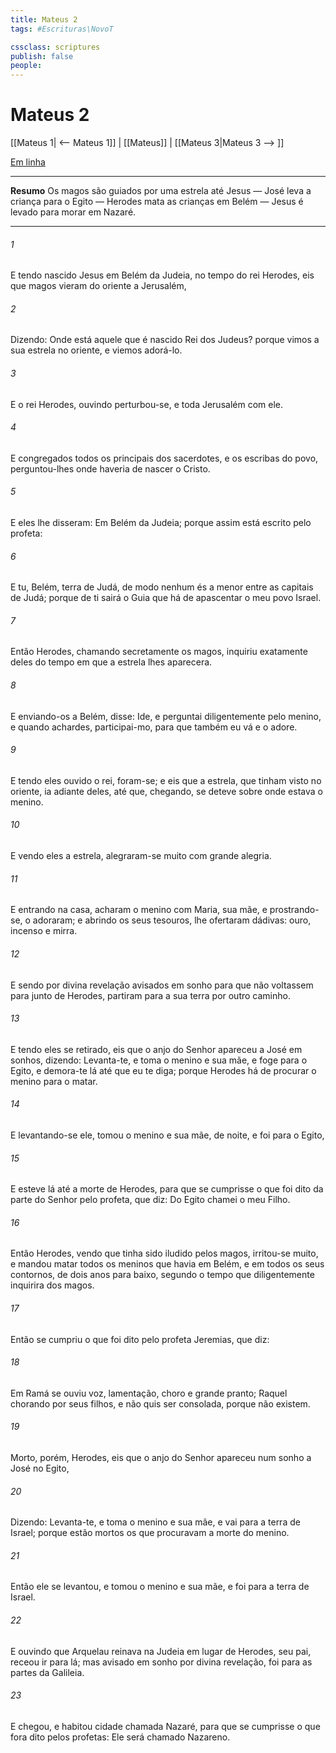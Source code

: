 ```yaml
---
title: Mateus 2
tags: #Escrituras\NovoT

cssclass: scriptures
publish: false
people:
---
```


# Mateus 2
[[Mateus 1| <-- Mateus 1]] | [[Mateus]] | [[Mateus 3|Mateus 3 --> ]]

[Em linha](https://churchofjesuschrist.org/study/scriptures/nt/matt/2?lang=por)

---
__Resumo__
Os magos são guiados por uma estrela até Jesus — José leva a criança para o Egito — Herodes mata as crianças em Belém — Jesus é levado para morar em Nazaré.

---
###### 1 
E tendo nascido Jesus em Belém da Judeia, no tempo do rei Herodes, eis que  magos vieram do oriente a Jerusalém,

###### 2 
Dizendo: Onde está aquele que é nascido Rei dos Judeus? porque vimos a sua estrela no oriente, e viemos adorá-lo.

###### 3 
E o rei Herodes, ouvindo  perturbou-se, e toda Jerusalém com ele.

###### 4 
E congregados todos os principais dos sacerdotes, e os escribas do povo, perguntou-lhes onde haveria de nascer o Cristo.

###### 5 
E eles lhe disseram: Em Belém da Judeia; porque assim está escrito pelo profeta:

###### 6 
E tu, Belém, terra de Judá, de modo nenhum és a menor entre as capitais de Judá; porque de ti sairá o Guia que há de apascentar o meu povo Israel.

###### 7 
Então Herodes, chamando secretamente os magos, inquiriu exatamente deles  do tempo em que a estrela lhes aparecera.

###### 8 
E enviando-os a Belém, disse: Ide, e perguntai diligentemente pelo menino, e quando  achardes, participai-mo, para que também eu vá e o adore.

###### 9 
E tendo eles ouvido o rei, foram-se; e eis que a estrela, que tinham visto no oriente, ia adiante deles, até que, chegando, se deteve sobre  onde estava o menino.

###### 10 
E vendo eles a estrela, alegraram-se muito com grande alegria.

###### 11 
E entrando na casa, acharam o menino com Maria, sua mãe, e prostrando-se, o adoraram; e abrindo os seus tesouros, lhe ofertaram dádivas: ouro, incenso e mirra.

###### 12 
E sendo por divina revelação avisados em sonho para que não voltassem para junto de Herodes, partiram para a sua terra por outro caminho.

###### 13 
E tendo eles se retirado, eis que o anjo do Senhor apareceu a José em sonhos, dizendo: Levanta-te, e toma o menino e sua mãe, e foge para o Egito, e demora-te lá até que eu te diga; porque Herodes há de procurar o menino para o matar.

###### 14 
E levantando-se ele, tomou o menino e sua mãe, de noite, e foi para o Egito,

###### 15 
E esteve lá até a morte de Herodes, para que se cumprisse o que foi dito da parte do Senhor pelo profeta, que diz: Do Egito chamei o meu Filho.

###### 16 
Então Herodes, vendo que tinha sido iludido pelos magos, irritou-se muito, e mandou matar todos os meninos que havia em Belém, e em todos os seus contornos, de  dois anos para baixo, segundo o tempo que diligentemente inquirira dos magos.

###### 17 
Então se cumpriu o que foi dito pelo profeta Jeremias, que diz:

###### 18 
Em Ramá se ouviu  voz, lamentação, choro e grande pranto; Raquel chorando por seus filhos, e não quis ser consolada, porque  não existem.

###### 19 
Morto, porém, Herodes, eis que o anjo do Senhor apareceu num sonho a José no Egito,

###### 20 
Dizendo: Levanta-te, e toma o menino e sua mãe, e vai para a terra de Israel; porque  estão mortos os que procuravam a morte do menino.

###### 21 
Então ele se levantou, e tomou o menino e sua mãe, e foi para a terra de Israel.

###### 22 
E ouvindo que Arquelau reinava na Judeia em lugar de Herodes, seu pai, receou ir para lá; mas avisado em sonho por divina revelação, foi para as partes da Galileia.

###### 23 
E chegou, e habitou  cidade chamada Nazaré, para que se cumprisse o que fora dito pelos profetas: Ele será chamado Nazareno.

